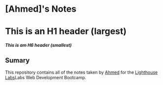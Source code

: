 # [Ahmed]'s Notes
# This is an H1 header (largest)
##### This is am H6 header (smallest)

## Sumary

This repository contains all of the notes taken by [Ahmed](URL) for the [Lighthouse Labs](URL )Labs Web Development Bootcamp.
